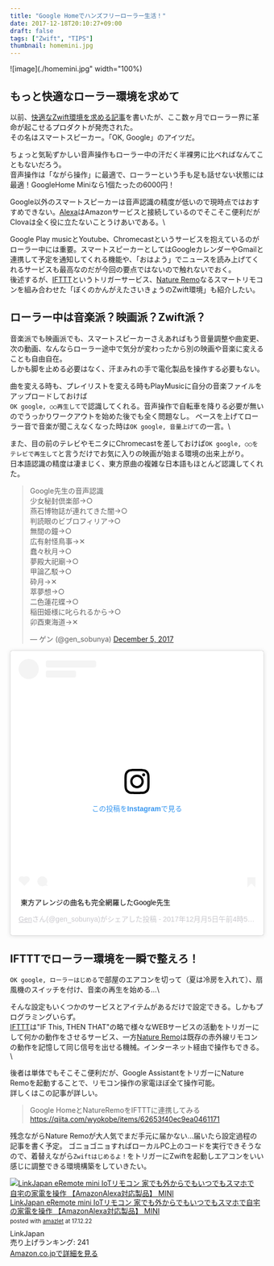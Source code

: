 ```yaml
---
title: "Google Homeでハンズフリーローラー生活！"
date: 2017-12-18T20:10:27+09:00
draft: false
tags: ["Zwift", "TIPS"]
thumbnail: homemini.jpg
---
```

![image](./homemini.jpg" width="100%)
## もっと快適なローラー環境を求めて
以前、[快適なZwift環境を求める記事](/2016/03/zwift.html)を書いたが、ここ数ヶ月でローラー界に革命が起こせるプロダクトが発売された。\
その名はスマートスピーカー。「OK, Google」のアイツだ。

ちょっと気恥ずかしい音声操作もローラー中の汗だく半裸男に比べればなんてこともないだろう。\
音声操作は「ながら操作」に最適で、ローラーという手も足も話せない状態には最適！GoogleHome Miniなら1個たったの6000円！

Google以外のスマートスピーカーは音声認識の精度が低いので現時点ではおすすめできない。[Alexa](http://amzn.to/2BVDYtq)はAmazonサービスと接続しているのでそこそこ便利だがClovaは全く役に立たないことうけあいである。\

Google Play musicとYoutube、Chromecastというサービスを抱えているのがローラー中には重要。スマートスピーカーとしてはGoogleカレンダーやGmailと連携して予定を通知してくれる機能や、「おはよう」でニュースを読み上げてくれるサービスも最高なのだが今回の要点ではないので触れないでおく。\
後述するが、[IFTTT](https://ifttt.com/)というトリガーサービス、[Nature Remo](http://nature.global/)なるスマートリモコンを組み合わせた「ぼくのかんがえたさいきょうのZwift環境」も紹介したい。

## ローラー中は音楽派？映画派？Zwift派？
音楽派でも映画派でも、スマートスピーカーさえあればもう音量調整や曲変更、次の動画、なんならローラー途中で気分が変わったから別の映画や音楽に変えることも自由自在。\
しかも脚を止める必要はなく、汗まみれの手で電化製品を操作する必要もない。

曲を変える時も、プレイリストを変える時もPlayMusicに自分の音楽ファイルをアップロードしておけば\
`OK google, ○○再生して`で認識してくれる。音声操作で自転車を降りる必要が無いのでうっかりワークアウトを始めた後でも全く問題なし。
ペースを上げてローラー音で音楽が聞こえなくなった時は`OK google, 音量上げて`の一言。\


また、目の前のテレビやモニタにChromecastを差しておけば`OK google, ○○をテレビで再生して`と言うだけでお気に入りの映画が始まる環境の出来上がり。\
日本語認識の精度は凄まじく、東方原曲の複雑な日本語もほとんど認識してくれた。

<blockquote class="twitter-tweet"><p lang="ja" dir="ltr">Google先生の音声認識<br>少女秘封倶楽部→○<br>燕石博物誌が連れてきた闇→○<br>判読眼のビブロフィリア→○<br>無間の鐘→○<br>広有射怪鳥事→✕<br>蠢々秋月→○<br>夢殿大祀廟→○<br>甲論乙駁→○<br>砕月→✕<br>萃夢想→○<br>二色蓮花蝶→○<br>稲田姫様に叱られるから→○<br>卯酉東海道→✕</p>&mdash; ゲン (@gen_sobunya) <a href="https://twitter.com/gen_sobunya/status/938034419046027264?ref_src=twsrc%5Etfw">December 5, 2017</a></blockquote> <script async src="https://platform.twitter.com/widgets.js" charset="utf-8"></script>

<blockquote class="instagram-media" data-instgrm-captioned data-instgrm-permalink="https://www.instagram.com/p/BcUkizolXtO/?utm_source=ig_embed&amp;utm_campaign=loading" data-instgrm-version="12" style=" background:#FFF; border:0; border-radius:3px; box-shadow:0 0 1px 0 rgba(0,0,0,0.5),0 1px 10px 0 rgba(0,0,0,0.15); margin: 1px; max-width:540px; min-width:326px; padding:0; width:99.375%; width:-webkit-calc(100% - 2px); width:calc(100% - 2px);"><div style="padding:16px;"> <a href="https://www.instagram.com/p/BcUkizolXtO/?utm_source=ig_embed&amp;utm_campaign=loading" style=" background:#FFFFFF; line-height:0; padding:0 0; text-align:center; text-decoration:none; width:100%;" target="_blank"> <div style=" display: flex; flex-direction: row; align-items: center;"> <div style="background-color: #F4F4F4; border-radius: 50%; flex-grow: 0; height: 40px; margin-right: 14px; width: 40px;"></div> <div style="display: flex; flex-direction: column; flex-grow: 1; justify-content: center;"> <div style=" background-color: #F4F4F4; border-radius: 4px; flex-grow: 0; height: 14px; margin-bottom: 6px; width: 100px;"></div> <div style=" background-color: #F4F4F4; border-radius: 4px; flex-grow: 0; height: 14px; width: 60px;"></div></div></div><div style="padding: 19% 0;"></div> <div style="display:block; height:50px; margin:0 auto 12px; width:50px;"><svg width="50px" height="50px" viewBox="0 0 60 60" version="1.1" xmlns="https://www.w3.org/2000/svg" xmlns:xlink="https://www.w3.org/1999/xlink"><g stroke="none" stroke-width="1" fill="none" fill-rule="evenodd"><g transform="translate(-511.000000, -20.000000)" fill="#000000"><g><path d="M556.869,30.41 C554.814,30.41 553.148,32.076 553.148,34.131 C553.148,36.186 554.814,37.852 556.869,37.852 C558.924,37.852 560.59,36.186 560.59,34.131 C560.59,32.076 558.924,30.41 556.869,30.41 M541,60.657 C535.114,60.657 530.342,55.887 530.342,50 C530.342,44.114 535.114,39.342 541,39.342 C546.887,39.342 551.658,44.114 551.658,50 C551.658,55.887 546.887,60.657 541,60.657 M541,33.886 C532.1,33.886 524.886,41.1 524.886,50 C524.886,58.899 532.1,66.113 541,66.113 C549.9,66.113 557.115,58.899 557.115,50 C557.115,41.1 549.9,33.886 541,33.886 M565.378,62.101 C565.244,65.022 564.756,66.606 564.346,67.663 C563.803,69.06 563.154,70.057 562.106,71.106 C561.058,72.155 560.06,72.803 558.662,73.347 C557.607,73.757 556.021,74.244 553.102,74.378 C549.944,74.521 548.997,74.552 541,74.552 C533.003,74.552 532.056,74.521 528.898,74.378 C525.979,74.244 524.393,73.757 523.338,73.347 C521.94,72.803 520.942,72.155 519.894,71.106 C518.846,70.057 518.197,69.06 517.654,67.663 C517.244,66.606 516.755,65.022 516.623,62.101 C516.479,58.943 516.448,57.996 516.448,50 C516.448,42.003 516.479,41.056 516.623,37.899 C516.755,34.978 517.244,33.391 517.654,32.338 C518.197,30.938 518.846,29.942 519.894,28.894 C520.942,27.846 521.94,27.196 523.338,26.654 C524.393,26.244 525.979,25.756 528.898,25.623 C532.057,25.479 533.004,25.448 541,25.448 C548.997,25.448 549.943,25.479 553.102,25.623 C556.021,25.756 557.607,26.244 558.662,26.654 C560.06,27.196 561.058,27.846 562.106,28.894 C563.154,29.942 563.803,30.938 564.346,32.338 C564.756,33.391 565.244,34.978 565.378,37.899 C565.522,41.056 565.552,42.003 565.552,50 C565.552,57.996 565.522,58.943 565.378,62.101 M570.82,37.631 C570.674,34.438 570.167,32.258 569.425,30.349 C568.659,28.377 567.633,26.702 565.965,25.035 C564.297,23.368 562.623,22.342 560.652,21.575 C558.743,20.834 556.562,20.326 553.369,20.18 C550.169,20.033 549.148,20 541,20 C532.853,20 531.831,20.033 528.631,20.18 C525.438,20.326 523.257,20.834 521.349,21.575 C519.376,22.342 517.703,23.368 516.035,25.035 C514.368,26.702 513.342,28.377 512.574,30.349 C511.834,32.258 511.326,34.438 511.181,37.631 C511.035,40.831 511,41.851 511,50 C511,58.147 511.035,59.17 511.181,62.369 C511.326,65.562 511.834,67.743 512.574,69.651 C513.342,71.625 514.368,73.296 516.035,74.965 C517.703,76.634 519.376,77.658 521.349,78.425 C523.257,79.167 525.438,79.673 528.631,79.82 C531.831,79.965 532.853,80.001 541,80.001 C549.148,80.001 550.169,79.965 553.369,79.82 C556.562,79.673 558.743,79.167 560.652,78.425 C562.623,77.658 564.297,76.634 565.965,74.965 C567.633,73.296 568.659,71.625 569.425,69.651 C570.167,67.743 570.674,65.562 570.82,62.369 C570.966,59.17 571,58.147 571,50 C571,41.851 570.966,40.831 570.82,37.631"></path></g></g></g></svg></div><div style="padding-top: 8px;"> <div style=" color:#3897f0; font-family:Arial,sans-serif; font-size:14px; font-style:normal; font-weight:550; line-height:18px;"> この投稿をInstagramで見る</div></div><div style="padding: 12.5% 0;"></div> <div style="display: flex; flex-direction: row; margin-bottom: 14px; align-items: center;"><div> <div style="background-color: #F4F4F4; border-radius: 50%; height: 12.5px; width: 12.5px; transform: translateX(0px) translateY(7px);"></div> <div style="background-color: #F4F4F4; height: 12.5px; transform: rotate(-45deg) translateX(3px) translateY(1px); width: 12.5px; flex-grow: 0; margin-right: 14px; margin-left: 2px;"></div> <div style="background-color: #F4F4F4; border-radius: 50%; height: 12.5px; width: 12.5px; transform: translateX(9px) translateY(-18px);"></div></div><div style="margin-left: 8px;"> <div style=" background-color: #F4F4F4; border-radius: 50%; flex-grow: 0; height: 20px; width: 20px;"></div> <div style=" width: 0; height: 0; border-top: 2px solid transparent; border-left: 6px solid #f4f4f4; border-bottom: 2px solid transparent; transform: translateX(16px) translateY(-4px) rotate(30deg)"></div></div><div style="margin-left: auto;"> <div style=" width: 0px; border-top: 8px solid #F4F4F4; border-right: 8px solid transparent; transform: translateY(16px);"></div> <div style=" background-color: #F4F4F4; flex-grow: 0; height: 12px; width: 16px; transform: translateY(-4px);"></div> <div style=" width: 0; height: 0; border-top: 8px solid #F4F4F4; border-left: 8px solid transparent; transform: translateY(-4px) translateX(8px);"></div></div></div></a> <p style=" margin:8px 0 0 0; padding:0 4px;"> <a href="https://www.instagram.com/p/BcUkizolXtO/?utm_source=ig_embed&amp;utm_campaign=loading" style=" color:#000; font-family:Arial,sans-serif; font-size:14px; font-style:normal; font-weight:normal; line-height:17px; text-decoration:none; word-wrap:break-word;" target="_blank">東方アレンジの曲名も完全網羅したGoogle先生</a></p> <p style=" color:#c9c8cd; font-family:Arial,sans-serif; font-size:14px; line-height:17px; margin-bottom:0; margin-top:8px; overflow:hidden; padding:8px 0 7px; text-align:center; text-overflow:ellipsis; white-space:nowrap;"><a href="https://www.instagram.com/gen_sobunya/?utm_source=ig_embed&amp;utm_campaign=loading" style=" color:#c9c8cd; font-family:Arial,sans-serif; font-size:14px; font-style:normal; font-weight:normal; line-height:17px;" target="_blank"> Gen</a>さん(@gen_sobunya)がシェアした投稿 - <time style=" font-family:Arial,sans-serif; font-size:14px; line-height:17px;" datetime="2017-12-05T12:59:47+00:00">2017年12月月5日午前4時59分PST</time></p></div></blockquote> <script async src="//www.instagram.com/embed.js"></script>


## IFTTTでローラー環境を一瞬で整えろ！
`OK google, ローラーはじめる`で部屋のエアコンを切って（夏は冷房を入れて）、扇風機のスイッチを付け、音楽の再生を始める…\

そんな設定もいくつかのサービスとアイテムがあるだけで設定できる。しかもプログラミングいらず。\
[IFTTT](https://ifttt.com/)は"IF This, THEN THAT"の略で様々なWEBサービスの活動をトリガーにして何かの動作をさせるサービス、一方[Nature Remo](http://nature.global/)は既存の赤外線リモコンの動作を記憶して同じ信号を出せる機械。インターネット経由で操作もできる。\

後者は単体でもそこそこ便利だが、Google AssistantをトリガーにNature Remoを起動することで、リモコン操作の家電ほぼ全て操作可能。\
詳しくはこの記事が詳しい。

>Google HomeとNatureRemoをIFTTTに連携してみる
>https://qiita.com/wyokobe/items/62653f40ec9ea0461171

残念ながらNature Remoが大人気でまだ手元に届かない…届いたら設定過程の記事を書く予定。
ゴニョゴニョすればローカルPC上のコードを実行できそうなので、着替えながら`Zwiftはじめるよ！`をトリガーにZwiftを起動しエアコンをいい感じに調整できる環境構築をしていきたい。

<div class="amazlet-box" style="margin-bottom:0px;"><div class="amazlet-image" style="float:left;margin:0px 12px 1px 0px;"><a href="http://www.amazon.co.jp/exec/obidos/ASIN/B01MA4W1YD/gensobunya-22/ref=nosim/" name="amazletlink" target="_blank"><img src="https://images-fe.ssl-images-amazon.com/images/I/41agDIGdQtL._SL160_.jpg" alt="LinkJapan eRemote mini IoTリモコン 家でも外からでもいつでもスマホで自宅の家電を操作 【AmazonAlexa対応製品】 MINI" style="border: none;" /></a></div><div class="amazlet-info" style="line-height:120%; margin-bottom: 10px"><div class="amazlet-name" style="margin-bottom:10px;line-height:120%"><a href="http://www.amazon.co.jp/exec/obidos/ASIN/B01MA4W1YD/gensobunya-22/ref=nosim/" name="amazletlink" target="_blank">LinkJapan eRemote mini IoTリモコン 家でも外からでもいつでもスマホで自宅の家電を操作 【AmazonAlexa対応製品】 MINI</a><div class="amazlet-powered-date" style="font-size:80%;margin-top:5px;line-height:120%">posted with <a href="http://www.amazlet.com/" title="amazlet" target="_blank">amazlet</a> at 17.12.22</div></div><div class="amazlet-detail">LinkJapan <br />売り上げランキング: 241<br /></div><div class="amazlet-sub-info" style="float: left;"><div class="amazlet-link" style="margin-top: 5px"><a href="http://www.amazon.co.jp/exec/obidos/ASIN/B01MA4W1YD/gensobunya-22/ref=nosim/" name="amazletlink" target="_blank">Amazon.co.jpで詳細を見る</a></div></div></div><div class="amazlet-footer" style="clear: left"></div></div>


